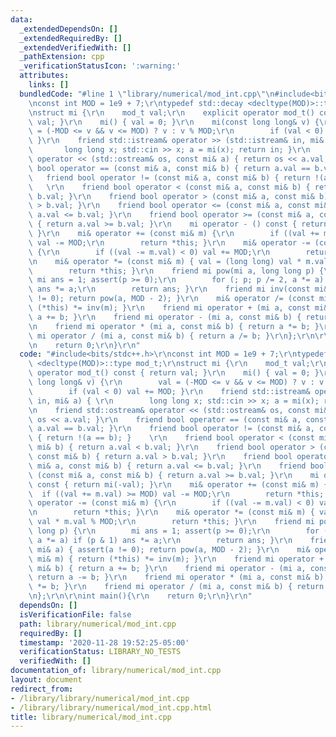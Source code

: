 ```yaml
---
data:
  _extendedDependsOn: []
  _extendedRequiredBy: []
  _extendedVerifiedWith: []
  _pathExtension: cpp
  _verificationStatusIcon: ':warning:'
  attributes:
    links: []
  bundledCode: "#line 1 \"library/numerical/mod_int.cpp\"\n#include<bits/stdc++.h>\r\
    \nconst int MOD = 1e9 + 7;\r\ntypedef std::decay <decltype(MOD)>::type mod_t;\r\
    \nstruct mi {\r\n    mod_t val;\r\n    explicit operator mod_t() const { return\
    \ val; }\r\n    mi() { val = 0; }\r\n    mi(const long long& v) {\r\n        val\
    \ = (-MOD <= v && v <= MOD) ? v : v % MOD;\r\n        if (val < 0) val += MOD;\
    \ }\r\n    friend std::istream& operator >> (std::istream& in, mi& a) { \r\n \
    \       long long x; std::cin >> x; a = mi(x); return in; }\r\n    friend std::ostream&\
    \ operator << (std::ostream& os, const mi& a) { return os << a.val; }\r\n    friend\
    \ bool operator == (const mi& a, const mi& b) { return a.val == b.val; }\r\n \
    \   friend bool operator != (const mi& a, const mi& b) { return !(a == b); } \
    \   \r\n    friend bool operator < (const mi& a, const mi& b) { return a.val <\
    \ b.val; }\r\n    friend bool operator > (const mi& a, const mi& b) { return a.val\
    \ > b.val; }\r\n    friend bool operator <= (const mi& a, const mi& b) { return\
    \ a.val <= b.val; }\r\n    friend bool operator >= (const mi& a, const mi& b)\
    \ { return a.val >= b.val; }\r\n    mi operator - () const { return mi(-val);\
    \ }\r\n    mi& operator += (const mi& m) {\r\n        if ((val += m.val) >= MOD)\
    \ val -= MOD;\r\n        return *this; }\r\n    mi& operator -= (const mi& m)\
    \ {\r\n        if ((val -= m.val) < 0) val += MOD;\r\n        return *this; }\r\
    \n    mi& operator *= (const mi& m) { val = (long long) val * m.val % MOD;\r\n\
    \        return *this; }\r\n    friend mi pow(mi a, long long p) {\r\n       \
    \ mi ans = 1; assert(p >= 0);\r\n        for (; p; p /= 2, a *= a) if (p & 1)\
    \ ans *= a;\r\n        return ans; }\r\n    friend mi inv(const mi& a) { assert(a\
    \ != 0); return pow(a, MOD - 2); }\r\n    mi& operator /= (const mi& m) { return\
    \ (*this) *= inv(m); }\r\n    friend mi operator + (mi a, const mi& b) { return\
    \ a += b; }\r\n    friend mi operator - (mi a, const mi& b) { return a -= b; }\r\
    \n    friend mi operator * (mi a, const mi& b) { return a *= b; }\r\n    friend\
    \ mi operator / (mi a, const mi& b) { return a /= b; }\r\n};\r\n\r\nint main(){\r\
    \n    return 0;\r\n}\r\n"
  code: "#include<bits/stdc++.h>\r\nconst int MOD = 1e9 + 7;\r\ntypedef std::decay\
    \ <decltype(MOD)>::type mod_t;\r\nstruct mi {\r\n    mod_t val;\r\n    explicit\
    \ operator mod_t() const { return val; }\r\n    mi() { val = 0; }\r\n    mi(const\
    \ long long& v) {\r\n        val = (-MOD <= v && v <= MOD) ? v : v % MOD;\r\n\
    \        if (val < 0) val += MOD; }\r\n    friend std::istream& operator >> (std::istream&\
    \ in, mi& a) { \r\n        long long x; std::cin >> x; a = mi(x); return in; }\r\
    \n    friend std::ostream& operator << (std::ostream& os, const mi& a) { return\
    \ os << a.val; }\r\n    friend bool operator == (const mi& a, const mi& b) { return\
    \ a.val == b.val; }\r\n    friend bool operator != (const mi& a, const mi& b)\
    \ { return !(a == b); }    \r\n    friend bool operator < (const mi& a, const\
    \ mi& b) { return a.val < b.val; }\r\n    friend bool operator > (const mi& a,\
    \ const mi& b) { return a.val > b.val; }\r\n    friend bool operator <= (const\
    \ mi& a, const mi& b) { return a.val <= b.val; }\r\n    friend bool operator >=\
    \ (const mi& a, const mi& b) { return a.val >= b.val; }\r\n    mi operator - ()\
    \ const { return mi(-val); }\r\n    mi& operator += (const mi& m) {\r\n      \
    \  if ((val += m.val) >= MOD) val -= MOD;\r\n        return *this; }\r\n    mi&\
    \ operator -= (const mi& m) {\r\n        if ((val -= m.val) < 0) val += MOD;\r\
    \n        return *this; }\r\n    mi& operator *= (const mi& m) { val = (long long)\
    \ val * m.val % MOD;\r\n        return *this; }\r\n    friend mi pow(mi a, long\
    \ long p) {\r\n        mi ans = 1; assert(p >= 0);\r\n        for (; p; p /= 2,\
    \ a *= a) if (p & 1) ans *= a;\r\n        return ans; }\r\n    friend mi inv(const\
    \ mi& a) { assert(a != 0); return pow(a, MOD - 2); }\r\n    mi& operator /= (const\
    \ mi& m) { return (*this) *= inv(m); }\r\n    friend mi operator + (mi a, const\
    \ mi& b) { return a += b; }\r\n    friend mi operator - (mi a, const mi& b) {\
    \ return a -= b; }\r\n    friend mi operator * (mi a, const mi& b) { return a\
    \ *= b; }\r\n    friend mi operator / (mi a, const mi& b) { return a /= b; }\r\
    \n};\r\n\r\nint main(){\r\n    return 0;\r\n}\r\n"
  dependsOn: []
  isVerificationFile: false
  path: library/numerical/mod_int.cpp
  requiredBy: []
  timestamp: '2020-11-28 19:52:25-05:00'
  verificationStatus: LIBRARY_NO_TESTS
  verifiedWith: []
documentation_of: library/numerical/mod_int.cpp
layout: document
redirect_from:
- /library/library/numerical/mod_int.cpp
- /library/library/numerical/mod_int.cpp.html
title: library/numerical/mod_int.cpp
---
```

